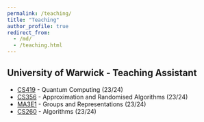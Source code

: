 ```yaml
---
permalink: /teaching/
title: "Teaching"
author_profile: true
redirect_from: 
  - /md/
  - /teaching.html
---
```

## University of Warwick - Teaching Assistant
* [CS419](https://warwick.ac.uk/fac/sci/dcs/teaching/modules/cs419/) - Quantum Computing (23/24)
* [CS356](https://warwick.ac.uk/fac/sci/dcs/teaching/modules/cs356/) - Approximation and Randomised Algorithms (23/24)
* [MA3E1](https://warwick.ac.uk/fac/sci/maths/currentstudents/ughandbook/year3/ma3e1/) - Groups and Representations (23/24)
* [CS260](https://warwick.ac.uk/fac/sci/dcs/teaching/modules/cs419/) - Algorithms (23/24)
